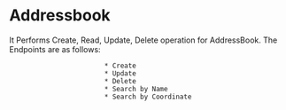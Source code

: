 # Addressbook

It Performs Create, Read, Update, Delete operation for AddressBook.
The Endpoints are as follows:

                            * Create
                            * Update
                            * Delete
                            * Search by Name
                            * Search by Coordinate
                             
                             
